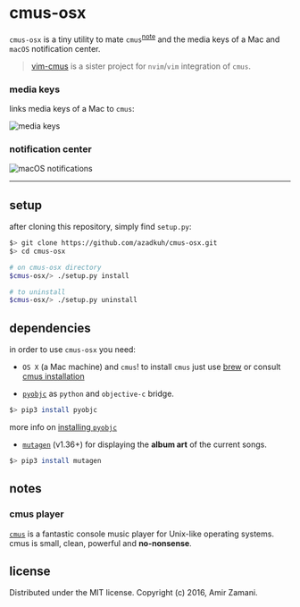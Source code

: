 # cmus-osx

`cmus-osx` is a tiny utility to mate `cmus`<sup>[note](#cmus-player)</sup> and
the media keys of a Mac and `macOS` notification center.

> [vim-cmus](https://github.com/azadkuh/vim-cmus) is a sister project for
> `nvim`/`vim` integration of `cmus`.


### media keys
links media keys of a Mac to `cmus`:

![media keys](https://cloud.githubusercontent.com/assets/6501462/14425436/7d69fd8c-fffc-11e5-93ac-3ee26ba6e299.png)

### notification center
![macOS notifications](https://cloud.githubusercontent.com/assets/9287847/21743528/47fc9cb2-d504-11e6-915f-62b6dc9b487d.gif)


----

## setup
after cloning this repository, simply find `setup.py`:

```bash
$> git clone https://github.com/azadkuh/cmus-osx.git
$> cd cmus-osx

# on cmus-osx directory
$cmus-osx/> ./setup.py install

# to uninstall
$cmus-osx/> ./setup.py uninstall

```

## dependencies
in order to use `cmus-osx` you need:

- `OS X` (a Mac machine) and `cmus`! to install `cmus` just use
[brew](http://brew.sh/) or consult
[cmus installation](https://cmus.github.io/#documentation)

- [`pyobjc`](https://en.wikipedia.org/wiki/PyObjC) as `python` and
`objective-c` bridge.
```bash
$> pip3 install pyobjc
```
more info on [installing `pyobjc`](http://pythonhosted.org/pyobjc/install.html)

- [`mutagen`](https://github.com/quodlibet/mutagen) (v1.36+) for
displaying the **album art** of the current songs.
```bash
$> pip3 install mutagen
```


## notes

### cmus player
[`cmus`](https://cmus.github.io/) is a fantastic console music player for Unix-like operating systems.
cmus is small, clean, powerful and **no-nonsense**.



## license
Distributed under the MIT license. Copyright (c) 2016, Amir Zamani.

